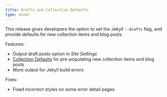 ```yaml
---
title: Drafts and Collection Defaults
type: minor
---
```


This release gives developers the option to set the Jekyll `--drafts` flag, and provide defaults for new collection items and blog posts.

Features:

* Output draft posts option in *Site Settings*
* [Collection Defaults](/editing/collection-defaults/) for pre-populating new collection items and blog posts
* More output for Jekyll build errors

Fixes:

* Fixed incorrect styles on some error detail pages
